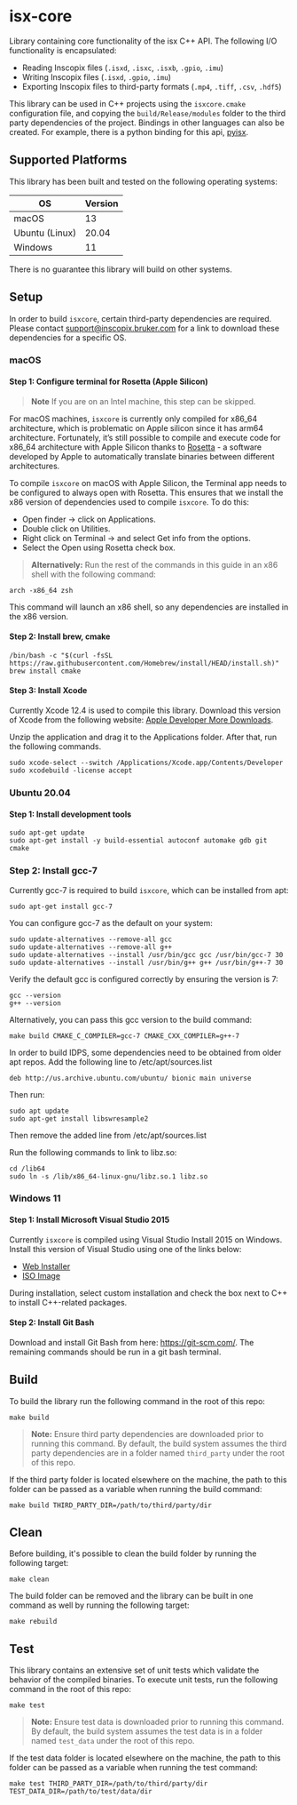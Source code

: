 # isx-core

Library containing core functionality of the isx C++ API.
The following I/O functionality is encapsulated:

* Reading Inscopix files (`.isxd`, `.isxc`, `.isxb`, `.gpio`, `.imu`)
* Writing Inscopix files (`.isxd`, `.gpio`, `.imu`)
* Exporting Inscopix files to third-party formats (`.mp4`, `.tiff`, `.csv`, `.hdf5`)

This library can be used in C++ projects using the `isxcore.cmake` configuration file, and copying the `build/Release/modules` folder to the third party dependencies of the project. Bindings in other languages can also be created. For example, there is a python binding for this api, [pyisx](https://github.com/inscopix/pyisx).

## Supported Platforms

This library has been built and tested on the following operating systems:

|  OS | Version |
|  --------- | ------- |
| macOS   | 13 |
| Ubuntu (Linux) | 20.04 |
| Windows | 11 |

There is no guarantee this library will build on other systems.

## Setup

In order to build `isxcore`, certain third-party dependencies are required. Please contact support@inscopix.bruker.com for a link to download these dependencies for a specific OS.

### macOS 

#### Step 1: Configure terminal for Rosetta (Apple Silicon)

> **Note** If you are on an Intel machine, this step can be skipped.

For macOS machines, `isxcore` is currently only compiled for x86_64 architecture, which is problematic on Apple silicon since it has arm64 architecture. Fortunately, it’s still possible to compile and execute code for x86_64 architecture with Apple Silicon thanks to [Rosetta](https://en.wikipedia.org/wiki/Rosetta_(software)) - a software developed by Apple to automatically translate binaries between different architectures.

To compile `isxcore` on macOS with Apple Silicon, the Terminal app needs to be configured to always open with Rosetta. This ensures that we install the x86 version of dependencies used to compile `isxcore`. To do this:

* Open finder -> click on Applications.
* Double click on Utilities.
* Right click on Terminal -> and select Get info from the options.
* Select the Open using Rosetta check box.

> **Alternatively:** Run the rest of the commands in this guide in an x86 shell with the following command:

```
arch -x86_64 zsh
```

This command will launch an x86 shell, so any dependencies are installed in the x86 version.

#### Step 2: Install brew, cmake

```
/bin/bash -c "$(curl -fsSL https://raw.githubusercontent.com/Homebrew/install/HEAD/install.sh)"
brew install cmake
```

#### Step 3: Install Xcode

Currently Xcode 12.4 is used to compile this library. Download this version of Xcode from the following website: [Apple Developer More Downloads](https://inscopix.atlassian.net/wiki/spaces/MOS/pages/2975268872/Initial+IDPS+Development+Environment+Setup+on+MacOS#:~:text=Apple%20Developer%20More%20Downloads). 

Unzip the application and drag it to the Applications folder. After that, run the following commands.

```
sudo xcode-select --switch /Applications/Xcode.app/Contents/Developer
sudo xcodebuild -license accept
```

### Ubuntu 20.04

#### Step 1: Install development tools

```
sudo apt-get update
sudo apt-get install -y build-essential autoconf automake gdb git cmake
```

### Step 2: Install gcc-7

Currently gcc-7 is required to build `isxcore`, which can be installed from apt:

```
sudo apt-get install gcc-7
```

You can configure gcc-7 as the default on your system:

```
sudo update-alternatives --remove-all gcc 
sudo update-alternatives --remove-all g++
sudo update-alternatives --install /usr/bin/gcc gcc /usr/bin/gcc-7 30
sudo update-alternatives --install /usr/bin/g++ g++ /usr/bin/g++-7 30
```

Verify the default gcc is configured correctly by ensuring the version is 7:

```
gcc --version
g++ --version
```

Alternatively, you can pass this gcc version to the build command:
```
make build CMAKE_C_COMPILER=gcc-7 CMAKE_CXX_COMPILER=g++-7
```

In order to build IDPS, some dependencies need to be obtained from older apt repos. Add the following line to /etc/apt/sources.list
```
deb http://us.archive.ubuntu.com/ubuntu/ bionic main universe
```

Then run:
```
sudo apt update
sudo apt-get install libswresample2
```

Then remove the added line from /etc/apt/sources.list

Run the following commands to link to libz.so:
```
cd /lib64
sudo ln -s /lib/x86_64-linux-gnu/libz.so.1 libz.so
```

### Windows 11

#### Step 1: Install Microsoft Visual Studio 2015

Currently `isxcore` is compiled using Visual Studio Install 2015 on Windows. Install this version of Visual Studio using one of the links below:

* [Web Installer](https://go.microsoft.com/fwlink/?LinkId=532606&clcid=0x409)
* [ISO Image](https://go.microsoft.com/fwlink/?LinkId=615448&clcid=0x409)

During installation, select custom installation and check the box next to C++ to install C++-related packages.

#### Step 2: Install Git Bash

Download and install Git Bash from here: https://git-scm.com/. The remaining commands should be run in a git bash terminal.

## Build

To build the library run the following command in the root of this repo:

```
make build
```

> **Note:** Ensure third party dependencies are downloaded prior to running this command. By default, the build system assumes the third party dependencies are in a folder named `third_party` under the root of this repo.

If the third party folder is located elsewhere on the machine, the path to this folder can be passed as a variable when running the build command:

```
make build THIRD_PARTY_DIR=/path/to/third/party/dir
```

## Clean

Before building, it's possible to clean the build folder by running the following target:
```
make clean
```

The build folder can be removed and the library can be built in one command as well by running the following target:
```
make rebuild
```

## Test

This library contains an extensive set of unit tests which validate the behavior of the compiled binaries. To execute unit tests, run the following command in the root of this repo:

```
make test
```

> **Note:** Ensure test data is downloaded prior to running this command. By default, the build system assumes the test data is in a folder named `test_data` under the root of this repo.

If the test data folder is located elsewhere on the machine, the path to this folder can be passed as a variable when running the test command:

```
make test THIRD_PARTY_DIR=/path/to/third/party/dir TEST_DATA_DIR=/path/to/test/data/dir
```
